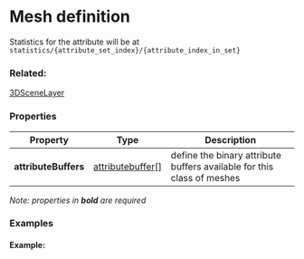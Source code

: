 # Mesh definition

Statistics for the attribute will be at `statistics/{attribute_set_index}/{attribute_index_in_set}`

### Related:

[3DSceneLayer](3DSceneLayer.md)
### Properties

| Property | Type | Description |
| --- | --- | --- |
| **attributeBuffers** | [attributebuffer](attributebuffer.md)[] | define the binary attribute buffers available for this class of meshes |

*Note: properties in **bold** are required*

### Examples 

#### Example:  

